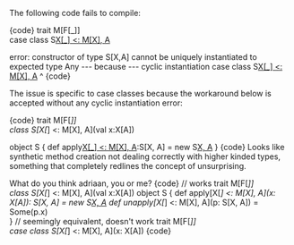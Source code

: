 The following code fails to compile:

{code}
trait M[F[_]]  
case class S[X[_] <: M[X], A](x:X[A])

error: constructor of type S[X,A] cannot be uniquely instantiated to expected type Any
 --- because ---
cyclic instantiation
       case class S[X[_] <: M[X], A](x:X[A])                ^
{code}

The issue is specific to case classes because the workaround below is accepted without any cyclic instantiation error:

{code}
trait M[F[_]]  
class S[X[_] <: M[X], A](val x:X[A])
  
object S {
  def apply[X[_] <: M[X], A](x:X[A]):S[X, A] = new S[X, A](x)
}
{code}
Looks like synthetic method creation not dealing correctly with higher kinded types, something that completely redlines the concept of unsurprising.

What do you think adriaan, you or me?
{code}
// works
trait M[F[_]]  
class S[X[_] <: M[X], A](val x:X[A])
object S {
  def apply[X[_] <: M[X], A](x: X[A]): S[X, A] = new S[X, A](x)
  def unapply[X[_] <: M[X], A](p: S[X, A]) = Some(p.x)  
}
// seemingly equivalent, doesn't work
trait M[F[_]]  
case class S[X[_] <: M[X], A](x: X[A])
{code}
